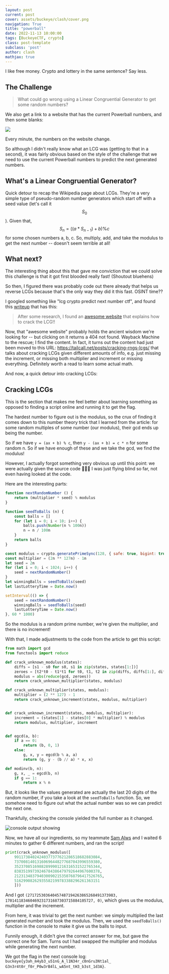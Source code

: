 ```yaml
---
layout: post
current: post
cover: assets/buckeye/clash/cover.png
navigation: True
title: "powerball"
date: 2022-11-13 10:00:00
tags: [BuckeyeCTF, crypto]
class: post-template
subclass: 'post'
author: clash
mathjax: true
---
```


I like free money. Crypto and lottery in the same sentence? Say less.

## The Challenge
> What could go wrong using a Linear Congruential Generator to get some random numbers?

We also get a link to a website that has the current Powerball numbers, and then some blanks:

![](https://i.imgur.com/Pe7NOfJ.png)


Every minute, the numbers on the website change. 

So although I didn't really know what an LCG was (getting to that in a second), it was fairly obvious based on the style of the challenge that we need to use the current Powerball numbers to predict the next generated numbers.

## What's a Linear Congruential Generator?

Quick detour to recap the Wikipedia page about LCGs. They're a very simple type of pseudo-random number generators which start off with a seed value (let's call it $$S_0$$). Given that, $$S_n = ((a * S_{n - 1}) + b) \% c$$ for some chosen numbers a, b, c. So, multiply, add, and take the modulus to get the next number -- doesn't seem terrible at all!

## What next?

The interesting thing about this that gave me conviction that we could solve this challenge is that it got first blooded really fast! (Shoutout bluehens)

So then, I figured there was probably code out there already that helps us reverse LCGs because that's the only way they did it this fast. OSINT time??

I googled something like "lcg crypto predict next number ctf", and found this [writeup](https://ctftime.org/writeup/23246) that has this:

> After some research, I found an [awesome website](https://tailcall.net/blog/cracking-randomness-lcgs/) that explains how to crack the LCG!!

Now, that "awesome website" probably holds the ancient wisdom we're looking for -- but clicking on it returns a 404 not found. Wayback Machine to the rescue; I find the content. In fact, it turns out the content had just been moved to this URL: <https://tailcall.net/posts/cracking-rngs-lcgs/> that talks about cracking LCGs given different amounts of info, e.g. just missing the increment, or missing both multiplier and increment or missing everything. Definitely worth a read to learn some actual math.

And now, a quick detour into cracking LCGs:

## Cracking LCGs

This is the section that makes me feel better about learning something as opposed to finding a script online and running it to get the flag.

The hardest number to figure out is the modulus, so the crux of finding it comes down to this number theory trick that I learned from the article: for some random multiples of some number (our modulus), their gcd ends up being the number. 

So if we have `y = (ax + b) % c`, then `y - (ax + b) = c * n` for some random n. So if we have enough of these and we take the gcd, we find the modulus!

However, I actually forgot something very obvious up until this point: we were actually given the source code 🤦🏻‍♂️ I was just flying blind so far, not even having looked at the code.

Here are the interesting parts:

```js
function nextRandomNumber () {
    return (multiplier * seed) % modulus
}

function seedToBalls (n) {
    const balls = []
    for (let i = 0; i < 10; i++) {
        balls.push(Number(n % 100n))
        n = n / 100n
    }
    return balls
}

const modulus = crypto.generatePrimeSync(128, { safe: true, bigint: true })
const multiplier = (2n ** 127n) - 1n
let seed = 2n
for (let i = 0; i < 1024; i++) {
    seed = nextRandomNumber()
}
let winningBalls = seedToBalls(seed)
let lastLotteryTime = Date.now()

setInterval(() => {
    seed = nextRandomNumber()
    winningBalls = seedToBalls(seed)
    lastLotteryTime = Date.now()
}, 60 * 1000)
```

So the modulus is a random prime number, we're given the multiplier, and there is no increment!

With that, I made adjustments to the code from the article to get this script:

```py
from math import gcd
from functools import reduce

def crack_unknown_modulus(states):
    diffs = [s1 - s0 for s0, s1 in zip(states, states[1:])]
    zeroes = [t2*t0 - t1*t1 for t0, t1, t2 in zip(diffs, diffs[1:], diffs[2:])]
    modulus = abs(reduce(gcd, zeroes))
    return crack_unknown_multiplier(states, modulus)

def crack_unknown_multiplier(states, modulus):
    multiplier = (2 ** 127) - 1
    return crack_unknown_increment(states, modulus, multiplier)


def crack_unknown_increment(states, modulus, multiplier):
    increment = (states[1] - states[0] * multiplier) % modulus
    return modulus, multiplier, increment


def egcd(a, b):
    if a == 0:
        return (b, 0, 1)
    else:
        g, x, y = egcd(b % a, a)
        return (g, y - (b // a) * x, x)

def modinv(b, n):
    g, x, _ = egcd(b, n)
    if g == 1:
        return x % n
```

But, it looks like the values generated are actually the last 20 digits of the random number, if you take a look at the `seedToBalls` function. So, we somehow need to figure out what the actual number was so we can predict the next one.

Thankfully, checking the console yielded the full number as it changed.

![console output showing ](https://i.imgur.com/LBdKxAH.png)

Now, we have all our ingredients, so my teammate [Sam Alws](https://squ1rrel.dev/author/samalws/) and I waited 6 minutes to gather 6 different numbers, and ran the script!

```py
print(crack_unknown_modulus([
    99117384024240377377621286518682883084, 
    73700814013160696448277687043996559380, 
    35237085169882899901216316531522765344, 
    83835199739246784386479792644967600378, 
    212313483794030090215350768796417526765, 
    51629908262935582199783388296261363151
    ]))
```

And I got `(271725303640457487194263865268491373983, 170141183460469231731687303715884105727, 0)`, which gives us the modulus, multiplier and the increment.

From here, it was trivial to get the next number: we simply multiplied the last generated number and took the modulus. Then, we used the `seedToBalls()` function in the console to make it give us the balls to input.

Funnily enough, it didn't give the correct answer for me, but gave the correct one for Sam. Turns out I had swapped the multiplier and modulus while generating the next number.

We got the flag in the next console log: `buckeye{y3ah_m4yb3_u51nG_A_l1N34r_c0nGru3Nt1al_
G3n3r4t0r_f0r_P0w3rB4lL_wA5nt_tH3_b3st_1d3A}`.